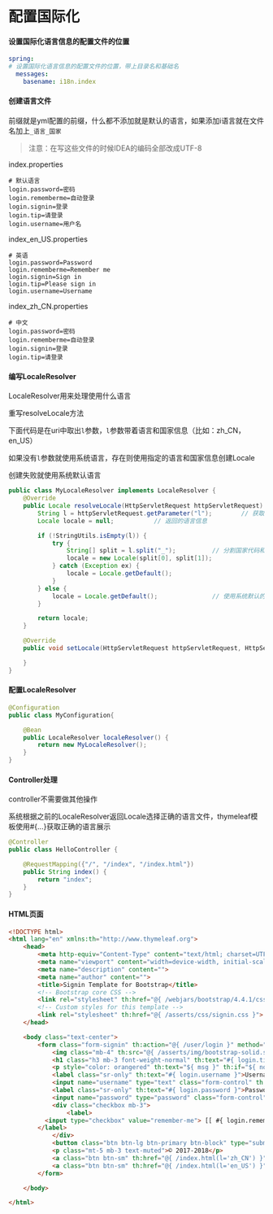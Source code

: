# 配置国际化

#### 设置国际化语言信息的配置文件的位置

```yaml
spring:
# 设置国际化语言信息的配置文件的位置，带上目录名和基础名
  messages:
    basename: i18n.index
```



#### 创建语言文件

前缀就是yml配置的前缀，什么都不添加就是默认的语言，如果添加i语言就在文件名加上`_语言_国家`

> 注意：在写这些文件的时候IDEA的编码全部改成UTF-8

index.properties

```properties
# 默认语言
login.password=密码
login.rememberme=自动登录
login.signin=登录
login.tip=请登录
login.username=用户名
```

index_en_US.properties

```properties
# 英语
login.password=Password
login.rememberme=Remember me
login.signin=Sign in
login.tip=Please sign in
login.username=Username
```

index_zh_CN.properties

```properties
# 中文
login.password=密码
login.rememberme=自动登录
login.signin=登录
login.tip=请登录
```



#### 编写LocaleResolver

LocaleResolver用来处理使用什么语言

重写resolveLocale方法

下面代码是在uri中取出`l`参数，`l`参数带着语言和国家信息（比如：zh_CN，en_US）

如果没有`l`参数就使用系统语言，存在则使用指定的语言和国家信息创建Locale

创建失败就使用系统默认语言

```java
public class MyLocaleResolver implements LocaleResolver {
    @Override
    public Locale resolveLocale(HttpServletRequest httpServletRequest) {
        String l = httpServletRequest.getParameter("l");        // 获取携带的语言信息
        Locale locale = null;           // 返回的语言信息

        if (!StringUtils.isEmpty(l)) {
            try {
                String[] split = l.split("_");          // 分割国家代码和语言信息
                locale = new Locale(split[0], split[1]);
            } catch (Exception ex) {
                locale = Locale.getDefault();
            }
        } else {
            locale = Locale.getDefault();               // 使用系统默认的区域信息
        }

        return locale;
    }

    @Override
    public void setLocale(HttpServletRequest httpServletRequest, HttpServletResponse httpServletResponse, Locale locale) {

    }
}
```



#### 配置LocaleResolver

```java
@Configuration
public class MyConfiguration{

    @Bean
    public LocaleResolver localeResolver() {
        return new MyLocaleResolver();
    }
}
```



#### Controller处理

controller不需要做其他操作

系统根据之前的LocaleResolver返回Locale选择正确的语言文件，thymeleaf模板使用#{...}获取正确的语言展示

```java
@Controller
public class HelloController {

    @RequestMapping({"/", "/index", "/index.html"})
    public String index() {
        return "index";
    }
}
```



#### HTML页面

```html
<!DOCTYPE html>
<html lang="en" xmlns:th="http://www.thymeleaf.org">
	<head>
		<meta http-equiv="Content-Type" content="text/html; charset=UTF-8">
		<meta name="viewport" content="width=device-width, initial-scale=1, shrink-to-fit=no">
		<meta name="description" content="">
		<meta name="author" content="">
		<title>Signin Template for Bootstrap</title>
		<!-- Bootstrap core CSS -->
		<link rel="stylesheet" th:href="@{ /webjars/bootstrap/4.4.1/css/bootstrap.min.css }">
		<!-- Custom styles for this template -->
		<link rel="stylesheet" th:href="@{ /asserts/css/signin.css }">
	</head>

	<body class="text-center">
		<form class="form-signin" th:action="@{ /user/login }" method="post">
			<img class="mb-4" th:src="@{ /asserts/img/bootstrap-solid.svg }" alt="" width="72" height="72">
			<h1 class="h3 mb-3 font-weight-normal" th:text="#{ login.tip }">Please sign in</h1>
			<p style="color: orangered" th:text="${ msg }" th:if="${ not #strings.isEmpty(msg) }"></p>
			<label class="sr-only" th:text="#{ login.username }">Username</label>
			<input name="username" type="text" class="form-control" th:placeholder="#{ login.username }" required="" autofocus="">
			<label class="sr-only" th:text="#{ login.password }">Password</label>
			<input name="password" type="password" class="form-control" th:placeholder="#{ login.password }" required="">
			<div class="checkbox mb-3">
				<label>
          <input type="checkbox" value="remember-me"> [[ #{ login.rememberme } ]]
        </label>
			</div>
			<button class="btn btn-lg btn-primary btn-block" type="submit" th:text="#{ login.signin }">Sign in</button>
			<p class="mt-5 mb-3 text-muted">© 2017-2018</p>
			<a class="btn btn-sm" th:href="@{ /index.html(l='zh_CN') }">中文</a>
			<a class="btn btn-sm" th:href="@{ /index.html(l='en_US') }">English</a>
		</form>

	</body>

</html>
```

